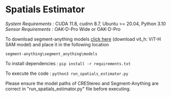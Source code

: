 # Spatials Estimator

*System Requirements :* CUDA 11.8, cudnn 8.7, Ubuntu >= 20.04, Python 3.10
*Sensor Requirements :* OAK-D-Pro Wide or OAK-D-Pro

To download segment-anything models [click here](https://github.com/facebookresearch/segment-anything?tab=readme-ov-file#model-checkpoints) (download vit_h: ViT-H SAM model) and place it in the following location

`segment-anything\segment_anything\models`

To install dependencies : `pip install -r requirements.txt`

To execute the code : `python3 run_spatials_estimator.py`

Please ensure the model paths of CREStereo and Segment-Anything are correct in "run_spatials_estimator.py" file before executing.
